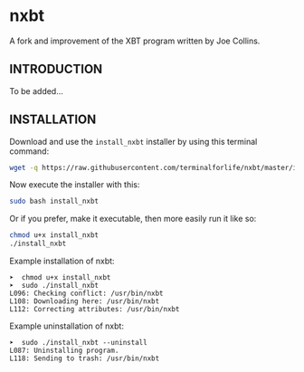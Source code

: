 # nxbt
A fork and improvement of the XBT program written by Joe Collins.

INTRODUCTION
------------

To be added...

INSTALLATION
------------

Download and use the `install_nxbt` installer by using this terminal command:

```bash
wget -q https://raw.githubusercontent.com/terminalforlife/nxbt/master/install_nxbt
```

Now execute the installer with this:

```bash
sudo bash install_nxbt
```

Or if you prefer, make it executable, then more easily run it like so:

```bash
chmod u+x install_nxbt
./install_nxbt
```

Example installation of nxbt:

    ➤  chmod u+x install_nxbt
    ➤  sudo ./install_nxbt
    L096: Checking conflict: /usr/bin/nxbt
    L108: Downloading here: /usr/bin/nxbt
    L112: Correcting attributes: /usr/bin/nxbt

Example uninstallation of nxbt:

    ➤  sudo ./install_nxbt --uninstall
    L087: Uninstalling program.
    L118: Sending to trash: /usr/bin/nxbt
